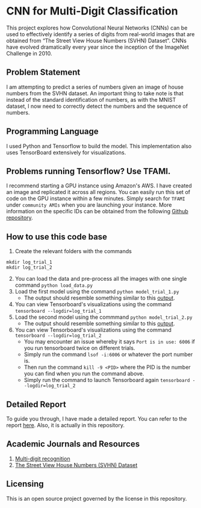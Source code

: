 # CNN for Multi-Digit Classification

This project explores how Convolutional Neural Networks (CNNs) can be used to effectively identify a series of digits from real-world images that are obtained from “The Street View House Numbers (SVHN) Dataset”.  CNNs have evolved dramatically every year since the inception of the ImageNet Challenge in 2010. 

## Problem Statement
I am attempting to predict a series of numbers given an image of house numbers from the SVHN dataset. An important thing to take note is that instead of the standard identification of numbers, as with the MNIST dataset, I now need to correctly detect the numbers and the sequence of numbers. 

## Programming Language
I used Python and Tensorflow to build the model. This implementation also uses TensorBoard extensively for visualizations.

## Problems running Tensorflow? Use TFAMI.
I recommend starting a GPU instance using Amazon's AWS. I have created an image and replicated it across all regions. You can easily run this set of code on the GPU instance within a few minutes. Simply search for `TFAMI` under `community AMIs` when you are launching your instance. More information on the specific IDs can be obtained from the following [Github repository](https://github.com/ritchieng/tensorflow-aws-ami).

## How to use this code base
1. Create the relevant folders with the commands 
```
mkdir log_trial_1
mkdir log_trial_2
```
2. You can load the data and pre-process all the images with one single command ```python load_data.py```
3. Load the first model using the command ```python model_trial_1.py```
    - The output should resemble something similar to this [output](https://github.com/ritchieng/NumNum/blob/master/NumNum/model_trial_1_command_results.txt).
4. You can view Tensorboard's visualizations using the command ```tensorboard --logdir=log_trial_1```
5. Load the second model using the commmand ```python model_trial_2.py```
    - The output should resemble something similar to this [output](https://github.com/ritchieng/NumNum/blob/master/NumNum/model_trial_1_command_results.txt).
6. You can view Tensorboard's visualizations using the command ```tensorboard --logdir=log_trial_2```
    - You may encounter an issue whereby it says ```Port is in use: 6006``` if you run tensorboard twice on different trials.
    - Simply run the command ```lsof -i:6006``` or whatever the port number is.
    - Then run the command ```kill -9 <PID>``` where the PID is the number you can find when you run the command above.
    - Simply run the command to launch Tensorboard again ```tensorboard --logdir=log_trial_2```


## Detailed Report
To guide you through, I have made a detailed report. You can refer to the report [here](https://github.com/ritchieng/NumNum/blob/master/NumNum/report/report.pdf). Also, it is actually in this repository.

## Academic Journals and Resources
1. [Multi-digit recognition](https://arxiv.org/abs/1312.6082)
2. [The Street View House Numbers (SVHN) Dataset](http://ufldl.stanford.edu/housenumbers/)

## Licensing
This is an open source project governed by the license in this repository.